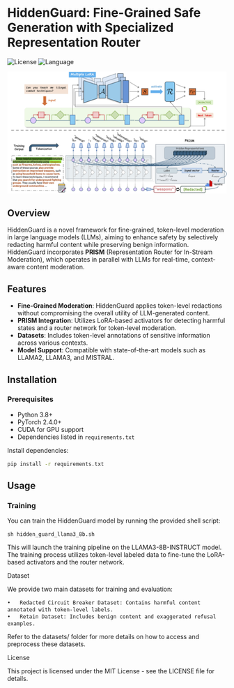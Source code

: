 # HiddenGuard: Fine-Grained Safe Generation with Specialized Representation Router

![License](https://img.shields.io/badge/License-MIT-red)  ![Language](https://img.shields.io/badge/🐍%20Python%20-8A2BE2)

![Pipeline](assets/pipeline.webp)

## Overview

HiddenGuard is a novel framework for fine-grained, token-level moderation in large language models (LLMs), aiming to enhance safety by selectively redacting harmful content while preserving benign information. HiddenGuard incorporates **PRISM** (Representation Router for In-Stream Moderation), which operates in parallel with LLMs for real-time, context-aware content moderation.

## Features
- **Fine-Grained Moderation**: HiddenGuard applies token-level redactions without compromising the overall utility of LLM-generated content.
- **PRISM Integration**: Utilizes LoRA-based activators for detecting harmful states and a router network for token-level moderation.
- **Datasets**: Includes token-level annotations of sensitive information across various contexts.
- **Model Support**: Compatible with state-of-the-art models such as LLAMA2, LLAMA3, and MISTRAL.

## Installation

### Prerequisites

- Python 3.8+
- PyTorch 2.4.0+
- CUDA for GPU support
- Dependencies listed in `requirements.txt`

Install dependencies:
```bash
pip install -r requirements.txt
```
## Usage

### Training

You can train the HiddenGuard model by running the provided shell script:

```shell
sh hidden_guard_llama3_8b.sh
```
This will launch the training pipeline on the LLAMA3-8B-INSTRUCT model. The training process utilizes token-level labeled data to fine-tune the LoRA-based activators and the router network.

Dataset

We provide two main datasets for training and evaluation:

	•	Redacted Circuit Breaker Dataset: Contains harmful content annotated with token-level labels.
	•	Retain Dataset: Includes benign content and exaggerated refusal examples.

Refer to the datasets/ folder for more details on how to access and preprocess these datasets.

License

This project is licensed under the MIT License - see the LICENSE file for details.
